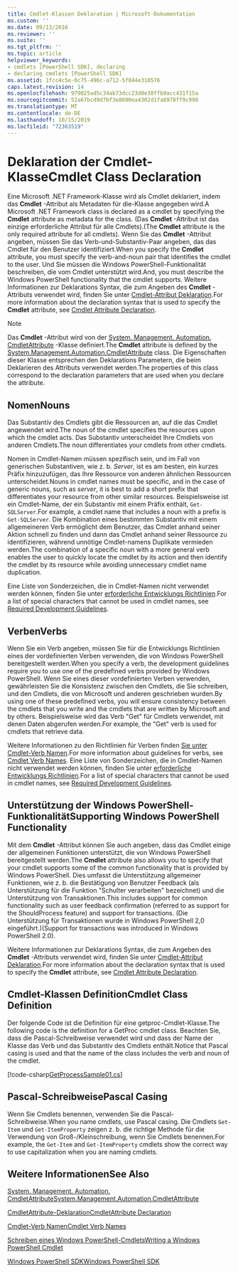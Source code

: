 ```yaml
---
title: Cmdlet-Klassen Deklaration | Microsoft-Dokumentation
ms.custom: ''
ms.date: 09/13/2016
ms.reviewer: ''
ms.suite: ''
ms.tgt_pltfrm: ''
ms.topic: article
helpviewer_keywords:
- cmdlets [PowerShell SDK], declaring
- declaring cmdlets [PowerShell SDK]
ms.assetid: 1fcc4c5e-0c75-496c-a712-5f844e310576
caps.latest.revision: 14
ms.openlocfilehash: 979025ad5c34ab73dcc23d0e38ffb9acc431f15a
ms.sourcegitcommit: 52a67bcd9d7bf3e8600ea4302d1fa8970ff9c998
ms.translationtype: MT
ms.contentlocale: de-DE
ms.lasthandoff: 10/15/2019
ms.locfileid: "72363519"
---
```

# <a name="cmdlet-class-declaration"></a><span data-ttu-id="63e5f-102">Deklaration der Cmdlet-Klasse</span><span class="sxs-lookup"><span data-stu-id="63e5f-102">Cmdlet Class Declaration</span></span>

<span data-ttu-id="63e5f-103">Eine Microsoft .NET Framework-Klasse wird als Cmdlet deklariert, indem das **Cmdlet** -Attribut als Metadaten für die-Klasse angegeben wird.</span><span class="sxs-lookup"><span data-stu-id="63e5f-103">A Microsoft .NET Framework class is declared as a cmdlet by specifying the **Cmdlet** attribute as metadata for the class.</span></span> <span data-ttu-id="63e5f-104">(Das **Cmdlet** -Attribut ist das einzige erforderliche Attribut für alle Cmdlets).</span><span class="sxs-lookup"><span data-stu-id="63e5f-104">(The **Cmdlet** attribute is the only required attribute for all cmdlets).</span></span> <span data-ttu-id="63e5f-105">Wenn Sie das **Cmdlet** -Attribut angeben, müssen Sie das Verb-und-Substantiv-Paar angeben, das das Cmdlet für den Benutzer identifiziert.</span><span class="sxs-lookup"><span data-stu-id="63e5f-105">When you specify the **Cmdlet** attribute, you must specify the verb-and-noun pair that identifies the cmdlet to the user.</span></span> <span data-ttu-id="63e5f-106">Und Sie müssen die Windows PowerShell-Funktionalität beschreiben, die vom Cmdlet unterstützt wird.</span><span class="sxs-lookup"><span data-stu-id="63e5f-106">And, you must describe the Windows PowerShell functionality that the cmdlet supports.</span></span> <span data-ttu-id="63e5f-107">Weitere Informationen zur Deklarations Syntax, die zum Angeben des **Cmdlet** -Attributs verwendet wird, finden Sie unter [Cmdlet-Attribut Deklaration](./cmdlet-attribute-declaration.md).</span><span class="sxs-lookup"><span data-stu-id="63e5f-107">For more information about the declaration syntax that is used to specify the **Cmdlet** attribute, see [Cmdlet Attribute Declaration](./cmdlet-attribute-declaration.md).</span></span>

> [!NOTE]
> <span data-ttu-id="63e5f-108">Das **Cmdlet** -Attribut wird von der [System. Management. Automation. CmdletAttribute](/dotnet/api/System.Management.Automation.CmdletAttribute) -Klasse definiert.</span><span class="sxs-lookup"><span data-stu-id="63e5f-108">The **Cmdlet** attribute is defined by the [System.Management.Automation.CmdletAttribute](/dotnet/api/System.Management.Automation.CmdletAttribute) class.</span></span> <span data-ttu-id="63e5f-109">Die Eigenschaften dieser Klasse entsprechen den Deklarations Parametern, die beim Deklarieren des Attributs verwendet werden.</span><span class="sxs-lookup"><span data-stu-id="63e5f-109">The properties of this class correspond to the declaration parameters that are used when you declare the attribute.</span></span>

## <a name="nouns"></a><span data-ttu-id="63e5f-110">Nomen</span><span class="sxs-lookup"><span data-stu-id="63e5f-110">Nouns</span></span>

<span data-ttu-id="63e5f-111">Das Substantiv des Cmdlets gibt die Ressourcen an, auf die das Cmdlet angewendet wird.</span><span class="sxs-lookup"><span data-stu-id="63e5f-111">The noun of the cmdlet specifies the resources upon which the cmdlet acts.</span></span> <span data-ttu-id="63e5f-112">Das Substantiv unterscheidet Ihre Cmdlets von anderen Cmdlets.</span><span class="sxs-lookup"><span data-stu-id="63e5f-112">The noun differentiates your cmdlets from other cmdlets.</span></span>

<span data-ttu-id="63e5f-113">Nomen in Cmdlet-Namen müssen spezifisch sein, und im Fall von generischen Substantiven, wie z. b. *Server*, ist es am besten, ein kurzes Präfix hinzuzufügen, das Ihre Ressource von anderen ähnlichen Ressourcen unterscheidet.</span><span class="sxs-lookup"><span data-stu-id="63e5f-113">Nouns in cmdlet names must be specific, and in the case of generic nouns, such as *server*, it is best to add a short prefix that differentiates your resource from other similar resources.</span></span> <span data-ttu-id="63e5f-114">Beispielsweise ist ein Cmdlet-Name, der ein Substantiv mit einem Präfix enthält, `Get-SQLServer`.</span><span class="sxs-lookup"><span data-stu-id="63e5f-114">For example, a cmdlet name that includes a noun with a prefix is `Get-SQLServer`.</span></span> <span data-ttu-id="63e5f-115">Die Kombination eines bestimmten Substantiv mit einem allgemeineren Verb ermöglicht dem Benutzer, das Cmdlet anhand seiner Aktion schnell zu finden und dann das Cmdlet anhand seiner Ressource zu identifizieren, während unnötige Cmdlet-namens Duplikate vermieden werden.</span><span class="sxs-lookup"><span data-stu-id="63e5f-115">The combination of a specific noun with a more general verb enables the user to quickly locate the cmdlet by its action and then identify the cmdlet by its resource while avoiding unnecessary cmdlet name duplication.</span></span>

<span data-ttu-id="63e5f-116">Eine Liste von Sonderzeichen, die in Cmdlet-Namen nicht verwendet werden können, finden Sie unter [erforderliche Entwicklungs Richtlinien](./required-development-guidelines.md).</span><span class="sxs-lookup"><span data-stu-id="63e5f-116">For a list of special characters that cannot be used in cmdlet names, see [Required Development Guidelines](./required-development-guidelines.md).</span></span>

## <a name="verbs"></a><span data-ttu-id="63e5f-117">Verben</span><span class="sxs-lookup"><span data-stu-id="63e5f-117">Verbs</span></span>

<span data-ttu-id="63e5f-118">Wenn Sie ein Verb angeben, müssen Sie für die Entwicklungs Richtlinien eines der vordefinierten Verben verwenden, die von Windows PowerShell bereitgestellt werden.</span><span class="sxs-lookup"><span data-stu-id="63e5f-118">When you specify a verb, the development guidelines require you to use one of the predefined verbs provided by Windows PowerShell.</span></span> <span data-ttu-id="63e5f-119">Wenn Sie eines dieser vordefinierten Verben verwenden, gewährleisten Sie die Konsistenz zwischen den Cmdlets, die Sie schreiben, und den Cmdlets, die von Microsoft und anderen geschrieben wurden.</span><span class="sxs-lookup"><span data-stu-id="63e5f-119">By using one of these predefined verbs, you will ensure consistency between the cmdlets that you write and the cmdlets that are written by Microsoft and by others.</span></span> <span data-ttu-id="63e5f-120">Beispielsweise wird das Verb "Get" für Cmdlets verwendet, mit denen Daten abgerufen werden.</span><span class="sxs-lookup"><span data-stu-id="63e5f-120">For example, the "Get" verb is used for cmdlets that retrieve data.</span></span>

<span data-ttu-id="63e5f-121">Weitere Informationen zu den Richtlinien für Verben finden [Sie unter Cmdlet-Verb Namen](./approved-verbs-for-windows-powershell-commands.md).</span><span class="sxs-lookup"><span data-stu-id="63e5f-121">For more information about guidelines for verbs, see [Cmdlet Verb Names](./approved-verbs-for-windows-powershell-commands.md).</span></span> <span data-ttu-id="63e5f-122">Eine Liste von Sonderzeichen, die in Cmdlet-Namen nicht verwendet werden können, finden Sie unter [erforderliche Entwicklungs Richtlinien](./required-development-guidelines.md).</span><span class="sxs-lookup"><span data-stu-id="63e5f-122">For a list of special characters that cannot be used in cmdlet names, see [Required Development Guidelines](./required-development-guidelines.md).</span></span>

## <a name="supporting-windows-powershell-functionality"></a><span data-ttu-id="63e5f-123">Unterstützung der Windows PowerShell-Funktionalität</span><span class="sxs-lookup"><span data-stu-id="63e5f-123">Supporting Windows PowerShell Functionality</span></span>

<span data-ttu-id="63e5f-124">Mit dem **Cmdlet** -Attribut können Sie auch angeben, dass das Cmdlet einige der allgemeinen Funktionen unterstützt, die von Windows PowerShell bereitgestellt werden.</span><span class="sxs-lookup"><span data-stu-id="63e5f-124">The **Cmdlet** attribute also allows you to specify that your cmdlet supports some of the common functionality that is provided by Windows PowerShell.</span></span> <span data-ttu-id="63e5f-125">Dies umfasst die Unterstützung allgemeiner Funktionen, wie z. b. die Bestätigung von Benutzer Feedback (als Unterstützung für die Funktion "Schulter verarbeiten" bezeichnet) und die Unterstützung von Transaktionen.</span><span class="sxs-lookup"><span data-stu-id="63e5f-125">This includes support for common functionality such as user feedback confirmation (referred to as support for the ShouldProcess feature) and support for transactions.</span></span> <span data-ttu-id="63e5f-126">(Die Unterstützung für Transaktionen wurde in Windows PowerShell 2,0 eingeführt.)</span><span class="sxs-lookup"><span data-stu-id="63e5f-126">(Support for transactions was introduced in Windows PowerShell 2.0).</span></span>

<span data-ttu-id="63e5f-127">Weitere Informationen zur Deklarations Syntax, die zum Angeben des **Cmdlet** -Attributs verwendet wird, finden Sie unter [Cmdlet-Attribut Deklaration](./cmdlet-attribute-declaration.md).</span><span class="sxs-lookup"><span data-stu-id="63e5f-127">For more information about the declaration syntax that is used to specify the **Cmdlet** attribute, see [Cmdlet Attribute Declaration](./cmdlet-attribute-declaration.md).</span></span>

## <a name="cmdlet-class-definition"></a><span data-ttu-id="63e5f-128">Cmdlet-Klassen Definition</span><span class="sxs-lookup"><span data-stu-id="63e5f-128">Cmdlet Class Definition</span></span>

<span data-ttu-id="63e5f-129">Der folgende Code ist die Definition für eine getproc-Cmdlet-Klasse.</span><span class="sxs-lookup"><span data-stu-id="63e5f-129">The following code is the definition for a GetProc cmdlet class.</span></span> <span data-ttu-id="63e5f-130">Beachten Sie, dass die Pascal-Schreibweise verwendet wird und dass der Name der Klasse das Verb und das Substantiv des Cmdlets enthält.</span><span class="sxs-lookup"><span data-stu-id="63e5f-130">Notice that Pascal casing is used and that the name of the class includes the verb and noun of the cmdlet.</span></span>

[!code-csharp[GetProcessSample01.cs](../../../../powershell-sdk-samples/SDK-2.0/csharp/GetProcessSample01/GetProcessSample01.cs#L33-L34 "GetProcessSample01.cs")]

## <a name="pascal-casing"></a><span data-ttu-id="63e5f-131">Pascal-Schreibweise</span><span class="sxs-lookup"><span data-stu-id="63e5f-131">Pascal Casing</span></span>

<span data-ttu-id="63e5f-132">Wenn Sie Cmdlets benennen, verwenden Sie die Pascal-Schreibweise.</span><span class="sxs-lookup"><span data-stu-id="63e5f-132">When you name cmdlets, use Pascal casing.</span></span> <span data-ttu-id="63e5f-133">Die Cmdlets `Get-Item` und `Get-ItemProperty` zeigen z. b. die richtige Methode für die Verwendung von Groß-/Kleinschreibung, wenn Sie Cmdlets benennen.</span><span class="sxs-lookup"><span data-stu-id="63e5f-133">For example, the `Get-Item` and `Get-ItemProperty` cmdlets show the correct way to use capitalization when you are naming cmdlets.</span></span>

## <a name="see-also"></a><span data-ttu-id="63e5f-134">Weitere Informationen</span><span class="sxs-lookup"><span data-stu-id="63e5f-134">See Also</span></span>

[<span data-ttu-id="63e5f-135">System. Management. Automation. CmdletAttribute</span><span class="sxs-lookup"><span data-stu-id="63e5f-135">System.Management.Automation.CmdletAttribute</span></span>](/dotnet/api/System.Management.Automation.CmdletAttribute)

[<span data-ttu-id="63e5f-136">CmdletAttribute-Deklaration</span><span class="sxs-lookup"><span data-stu-id="63e5f-136">CmdletAttribute Declaration</span></span>](./cmdlet-attribute-declaration.md)

[<span data-ttu-id="63e5f-137">Cmdlet-Verb Namen</span><span class="sxs-lookup"><span data-stu-id="63e5f-137">Cmdlet Verb Names</span></span>](./approved-verbs-for-windows-powershell-commands.md)

[<span data-ttu-id="63e5f-138">Schreiben eines Windows PowerShell-Cmdlets</span><span class="sxs-lookup"><span data-stu-id="63e5f-138">Writing a Windows PowerShell Cmdlet</span></span>](./writing-a-windows-powershell-cmdlet.md)

[<span data-ttu-id="63e5f-139">Windows PowerShell SDK</span><span class="sxs-lookup"><span data-stu-id="63e5f-139">Windows PowerShell SDK</span></span>](../windows-powershell-reference.md)
